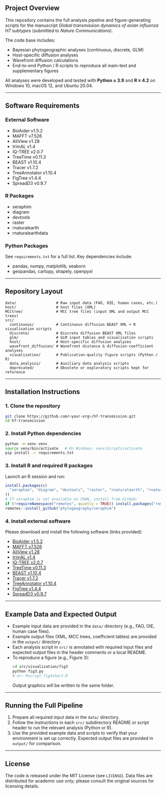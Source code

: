 ## Project Overview
This repository contains the full analysis pipeline and figure-generating scripts for the manuscript *Global transmission dynamics of avian influenza H7 subtypes* (submitted to *Nature Communications*).

The code base includes:
- Bayesian phylogeographic analyses (continuous, discrete, GLM)
- Host-specific diffusion analyses
- Wavefront diffusion calculations
- End-to-end Python / R scripts to reproduce all main-text and supplementary figures

All analyses were developed and tested with **Python ≥ 3.9** and **R ≥ 4.2** on Windows 10, macOS 12, and Ubuntu 20.04.

---

## Software Requirements

### External Software
- BioAider v1.5.2
- MAFFT v7.526
- AliView v1.28
- trimAL v1.4
- IQ-TREE v2.0.7
- TreeTime v0.11.3
- BEAST v1.10.4
- Tracer v1.7.2
- TreeAnnotator v1.10.4
- FigTree v1.4.4
- SpreadD3 v0.9.7

### R Packages
- seraphim
- diagram
- devtools
- raster
- rnaturalearth
- rnaturalearthdata

### Python Packages
See `requirements.txt` for a full list. Key dependencies include:
- pandas, numpy, matplotlib, seaborn
- geopandas, cartopy, shapely, openpyxl

---

## Repository Layout
```
data/                  # Raw input data (FAO, OIE, human cases, etc.)
host/                  # host files (XML)
MCCtree/               # MCC tree files (input XML and output MCC trees)
src/
  continuous/          # Continuous diffusion BEAST XML + R visualisation scripts
  discrete/            # Discrete diffusion BEAST XML files
  glm/                 # GLM input tables and visualisation scripts
  host/                # Host-specific diffusion analyses
  wavefront_diffusion/ # Wavefront distance & diffusion-coefficient analyses
  visualization/       # Publication-quality figure scripts (Python / R)
  data_analysis/       # Auxiliary data analysis scripts
  deprecated/          # Obsolete or exploratory scripts kept for reference
```

---

## Installation Instructions

### 1. Clone the repository
```bash
git clone https://github.com/<your-org>/h7-transmission.git
cd h7-transmission
```

### 2. Install Python dependencies
```bash
python -m venv venv
source venv/bin/activate   # On Windows: venv\Scripts\activate
pip install -r requirements.txt
```

### 3. Install R and required R packages
Launch an R session and run:
```r
install.packages(c(
  "seraphim", "diagram", "devtools", "raster", "rnaturalearth", "rnaturalearthdata"
))
# If seraphim is not available on CRAN, install from GitHub:
if (!requireNamespace("remotes", quietly = TRUE)) install.packages("remotes")
remotes::install_github("phylogeography/seraphim")
```

### 4. Install external software
Please download and install the following software (links provided):
- [BioAider v1.5.2](https://github.com/bioaider/BioAider)
- [MAFFT v7.526](https://mafft.cbrc.jp/alignment/software/)
- [AliView v1.28](https://ormbunkar.se/aliview/)
- [trimAL v1.4](http://trimal.cgenomics.org/)
- [IQ-TREE v2.0.7](http://www.iqtree.org/)
- [TreeTime v0.11.3](https://github.com/neherlab/treetime)
- [BEAST v1.10.4](https://beast.community/)
- [Tracer v1.7.2](https://beast.community/tracer)
- [TreeAnnotator v1.10.4](https://beast.community/treeannotator)
- [FigTree v1.4.4](https://github.com/rambaut/figtree/releases)
- [SpreadD3 v0.9.7](https://rega.kuleuven.be/cev/ecv/software/spreadd3)

---

## Example Data and Expected Output
- Example input data are provided in the `data/` directory (e.g., FAO, OIE, human case files).
- Example output files (XML, MCC trees, coefficient tables) are provided in the `output/` directory.
- Each analysis script in `src/` is annotated with required input files and expected output files in the header comments or a local README.
- To reproduce a figure (e.g., Figure 3):
  ```bash
  cd src/visualization/fig3
  python fig3.py
  # or: Rscript fig3chart.R
  ```
  Output graphics will be written to the same folder.

---

## Running the Full Pipeline
1. Prepare all required input data in the `data/` directory.
2. Follow the instructions in each `src/` subdirectory README or script header to run the relevant analysis (Python or R).
3. Use the provided example data and scripts to verify that your environment is set up correctly. Expected output files are provided in `output/` for comparison.

---

## License
The code is released under the MIT License (see `LICENSE`). Data files are distributed for academic use only; please consult the original sources for licensing details.
